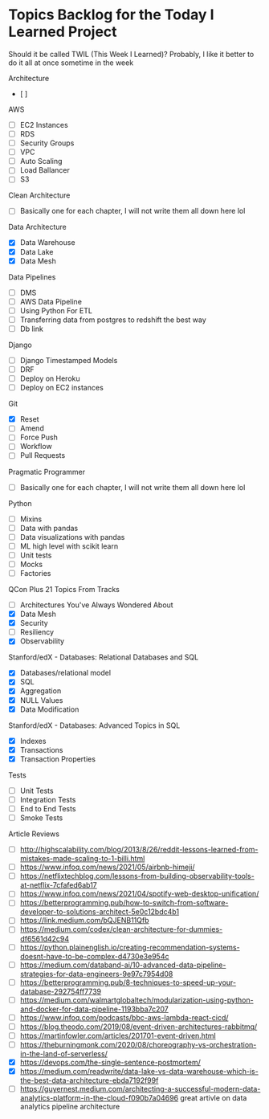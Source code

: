 # Topics Backlog for the Today I Learned Project

Should it be called TWIL (This Week I Learned)? Probably, I like it better to do it all at once sometime in the week

Architecture
- [ ] 

AWS
- [ ] EC2 Instances
- [ ] RDS
- [ ] Security Groups
- [ ] VPC
- [ ] Auto Scaling
- [ ] Load Ballancer
- [ ] S3

Clean Architecture
- [ ] Basically one for each chapter, I will not write them all down here lol

Data Architecture
- [x] Data Warehouse
- [x] Data Lake
- [x] Data Mesh

Data Pipelines
- [ ] DMS
- [ ] AWS Data Pipeline
- [ ] Using Python For ETL
- [ ] Transferring data from postgres to redshift the best way
- [ ] Db link

Django
- [ ] Django Timestamped Models
- [ ] DRF
- [ ] Deploy on Heroku
- [ ] Deploy on EC2 instances

Git
- [x] Reset
- [ ] Amend
- [ ] Force Push
- [ ] Workflow
- [ ] Pull Requests

Pragmatic Programmer
- [ ] Basically one for each chapter, I will not write them all down here lol

Python
- [ ] Mixins
- [ ] Data with pandas
- [ ] Data visualizations with pandas
- [ ] ML high level with scikit learn
- [ ] Unit tests
- [ ] Mocks
- [ ] Factories

QCon Plus 21 Topics From Tracks
- [ ] Architectures You've Always Wondered About
- [x] Data Mesh
- [x] Security
- [ ] Resiliency
- [x] Observability

Stanford/edX - Databases: Relational Databases and SQL
- [x] Databases/relational model
- [x] SQL
- [x] Aggregation
- [x] NULL Values
- [x] Data Modification

Stanford/edX - Databases: Advanced Topics in SQL
- [x] Indexes
- [x] Transactions
- [x] Transaction Properties

Tests
- [ ] Unit Tests
- [ ] Integration Tests
- [ ] End to End Tests
- [ ] Smoke Tests

Article Reviews
- [ ] http://highscalability.com/blog/2013/8/26/reddit-lessons-learned-from-mistakes-made-scaling-to-1-billi.html
- [ ] https://www.infoq.com/news/2021/05/airbnb-himeji/
- [ ] https://netflixtechblog.com/lessons-from-building-observability-tools-at-netflix-7cfafed6ab17
- [ ] https://www.infoq.com/news/2021/04/spotify-web-desktop-unification/
- [ ] https://betterprogramming.pub/how-to-switch-from-software-developer-to-solutions-architect-5e0c12bdc4b1
- [ ] https://link.medium.com/bQJENB11Qfb
- [ ] https://medium.com/codex/clean-architecture-for-dummies-df6561d42c94
- [ ] https://python.plainenglish.io/creating-recommendation-systems-doesnt-have-to-be-complex-d4730e3e954c
- [ ] https://medium.com/databand-ai/10-advanced-data-pipeline-strategies-for-data-engineers-9e97c7954d08
- [ ] https://betterprogramming.pub/8-techniques-to-speed-up-your-database-292754ff7739
- [ ] https://medium.com/walmartglobaltech/modularization-using-python-and-docker-for-data-pipeline-1193bba7c207
- [ ] https://www.infoq.com/podcasts/bbc-aws-lambda-react-cicd/
- [ ] https://blog.theodo.com/2019/08/event-driven-architectures-rabbitmq/
- [ ] https://martinfowler.com/articles/201701-event-driven.html
- [ ] https://theburningmonk.com/2020/08/choreography-vs-orchestration-in-the-land-of-serverless/
- [x] https://devops.com/the-single-sentence-postmortem/
- [x] https://medium.com/readwrite/data-lake-vs-data-warehouse-which-is-the-best-data-architecture-ebda7192f99f
- [ ] https://guyernest.medium.com/architecting-a-successful-modern-data-analytics-platform-in-the-cloud-f090b7a04696 great artivle on data analytics pipeline architecture
